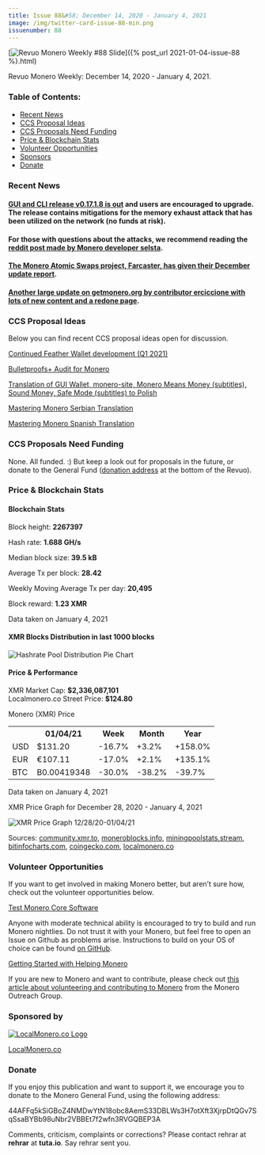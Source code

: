 ```yaml
---
title: Issue 88&#58; December 14, 2020 - January 4, 2021
image: /img/twitter-card-issue-88-min.png
issuenumber: 88
---
```

[<img src="/img/img-issue88-min.png" alt="Revuo Monero Weekly #88 Slide" class="img-lead">]({% post_url 2021-01-04-issue-88 %}.html)

<p class="text-lead">Revuo Monero Weekly: December 14, 2020 - January 4, 2021.</p>
<!--more-->

<h3>Table of Contents:</h3>
<ul class="contents">
    <li><a href="#news">Recent News</a></li>
    <li><a href="#ideas">CCS Proposal Ideas</a></li>
    <li><a href="#proposals">CCS Proposals Need Funding</a></li>
    <li><a href="#stats">Price & Blockchain Stats</a></li>
    <li><a href="#volunteer">Volunteer Opportunities</a></li>
    <li><a href="#sponsor">Sponsors</a></li>
    <li><a href="#donate">Donate</a></li>
</ul>

<h3 id="news">Recent News</h3>

<div class="newsbyte">
    <h4><a href="https://www.getmonero.org/2020/12/30/monero-GUI-0.17.1.8-released.html" target="_blank">GUI and CLI release v0.17.1.8 is out</a> and users are encouraged to upgrade. The release contains mitigations for the memory exhaust attack that has been utilized on the network (no funds at risk).</h4>
</div>

<div class="newsbyte">
    <h4>For those with questions about the attacks, we recommend reading the <a href="https://www.reddit.com/r/Monero/comments/ko3d1n/third_update_on_the_ongoing_network_attacks/" target="_blank">reddit post made by Monero developer selsta</a>.</h4>
</div>

<div class="newsbyte">
    <h4><a href="https://www.reddit.com/r/Monero/comments/kjgi5g/farcaster_atomicswap_community_update_december/" target="_blank">The Monero Atomic Swaps project, Farcaster, has given their December update report</a>.</h4>
</div>

<div class="newsbyte">
    <h4><a href="https://www.reddit.com/r/Monero/comments/kl1zen/getmoneroorg_updated_new_faqs_new_workgroup_page/" target="_blank">Another large update on getmonero.org by contributor erciccione with lots of new content and a redone page</a>.</h4>
</div>

<h3 id="ideas">CCS Proposal Ideas</h3>

<p>Below you can find recent CCS proposal ideas open for discussion.</p>

<div class="proposal">
<p><a href="https://repo.getmonero.org/monero-project/ccs-proposals/-/merge_requests/198" target="_blank">Continued Feather Wallet development (Q1 2021) </a></p>
</div>

<div class="proposal">
<p><a href="https://repo.getmonero.org/monero-project/ccs-proposals/-/merge_requests/197" target="_blank">Bulletproofs+ Audit for Monero</a></p>
</div>

<div class="proposal">
<p><a href="https://repo.getmonero.org/monero-project/ccs-proposals/-/merge_requests/190" target="_blank">Translation of GUI Wallet, monero-site, Monero Means Money (subtitles), Sound Money, Safe Mode (subtitles) to Polish</a></p>
</div>

<div class="proposal">
<p><a href="https://repo.getmonero.org/monero-project/ccs-proposals/-/merge_requests/185" target="_blank">Mastering Monero Serbian Translation</a></p>
</div>

<div class="proposal">
<p><a href="https://repo.getmonero.org/monero-project/ccs-proposals/-/merge_requests/182" target="_blank">Mastering Monero Spanish Translation</a></p>
</div>

<h3 id="proposals">CCS Proposals Need Funding</h3>

None. All funded. :) But keep a look out for proposals in the future, or donate to the General Fund (<a href="#donate">donation address</a> at the bottom of the Revuo).

<h3 id="stats">Price & Blockchain Stats</h3>

<h4 class="stat">Blockchain Stats</h4>

<div class="bcstats">
    <p>Block height: <b>2267397</b></p>
    <p>Hash rate: <b>1.688 GH/s</b></p>
    <p>Median block size: <b>39.5 kB</b></p>
    <p>Average Tx per block: <b>28.42</b></p>
    <p>Weekly Moving Average Tx per day: <b>20,495</b></p>
    <p>Block reward: <b>1.23 XMR</b></p>
</div>
<p class="note">Data taken on January 4, 2021</p>

<h4 class="stat">XMR Blocks Distribution in last 1000 blocks</h4>
<p><img src="/img/hashrate-pool-distribution-0104.png" alt="Hashrate Pool Distribution Pie Chart"/></p>

<h4 class="stat">Price & Performance</h4>

<div class="price-intro">XMR Market Cap: <b>$2,336,087,101</b><br>Localmonero.co Street Price: <b>$124.80</b></div>

<p class="table-title">Monero (XMR) Price</p>
<table class="price-table">
  <tr class="row1">
    <th></th>
    <th>01/04/21</th>
    <th>Week</th>
    <th>Month</th>
    <th>Year</th>
  </tr>
  <tr>
    <td data-th="XMR to">USD</td>
    <td data-th="01/04/21">$131.20</td>
    <td data-th="Week" class="red">-16.7%</td>
    <td data-th="Month" class="green">+3.2%</td>
    <td data-th="Year" class="green">+158.0%</td>
  </tr>
  <tr class="row3">
    <td data-th="XMR to">EUR</td>
    <td data-th="01/04/21">€107.11</td>
    <td data-th="Week" class="red">-17.0%</td>
    <td data-th="Month" class="green">+2.1%</td>
    <td data-th="Year" class="green">+135.1%</td>
  </tr>
  <tr>
    <td data-th="XMR to">BTC</td>
    <td data-th="01/04/21">B0.00419348</td>
    <td data-th="Week" class="red">-30.0%</td>
    <td data-th="Month" class="red">-38.2%</td>
    <td data-th="Year" class="red">-39.7%</td>
  </tr>
</table>
<p class="note">Data taken on January 4, 2021</p>

<p class="table-title">XMR Price Graph for December 28, 2020 - January 4, 2021</p>

![XMR Price Graph 12/28/20-01/04/21](/img/weekly-chart-0104.png "XMR Price Graph 12/28/20-01/04/21") 

Sources: <a href="https://community.xmr.to/explorer/mainnet/" target="_blank">community.xmr.to</a>, <a href="https://moneroblocks.info/stats/transaction-stats" target="_blank">moneroblocks.info</a>, <a href="https://miningpoolstats.stream/monero" target="_blank">miningpoolstats.stream</a>, <a href="https://bitinfocharts.com/monero/" target="_blank">bitinfocharts.com</a>, <a href="https://www.coingecko.com/" target="_blank">coingecko.com</a>, <a href="https://localmonero.co/" target="_blank">localmonero.co</a>

<h3 id="volunteer">Volunteer Opportunities</h3>

<p>If you want to get involved in making Monero better, but aren’t sure how, check out the volunteer opportunities below.</p>

<div class="newsbyte">
    <p class="date"><a href="https://github.com/monero-project/monero" target="_blank">Test Monero Core Software</a></p>
    <p>Anyone with moderate technical ability is encouraged to try to build and run Monero nightlies. Do not trust it with your Monero, but feel free to open an Issue on Github as problems arise. Instructions to build on your OS of choice can be found <a href="https://github.com/monero-project/monero#compiling-monero-from-source" target="_blank">on GitHub</a>. </p>
</div>

<div class="newsbyte">
    <p class="date"><a href="https://github.com/monero-project/monero" target="_blank">Getting Started with Helping Monero</a></p>
    <p>If you are new to Monero and want to contribute, please check out <a href="https://www.monerooutreach.org/stories/getting-started-helping-monero.php" target="_blank">this article about volunteering and contributing to Monero</a> from the Monero Outreach Group. </p>
</div>

<h3 id="sponsor">Sponsored by</h3>

<p><a href="https://localmonero.co/" target="_blank"><img src="/img/localmonero-logo.png" alt="LocalMonero.co Logo" class="localmonero"></a></p>

<p class="text-center"><a href="https://localmonero.co/" target="_blank">LocalMonero.co</a></p>

<h3 id="donate">Donate</h3>

<p markdown="1">If you enjoy this publication and want to support it, we encourage you to donate to the Monero General Fund, using the following address:</p>

<p class="address" markdown="1">44AFFq5kSiGBoZ4NMDwYtN18obc8AemS33DBLWs3H7otXft3XjrpDtQGv7SqSsaBYBb98uNbr2VBBEt7f2wfn3RVGQBEP3A</p>

<!--p><a href="monero:44AFFq5kSiGBoZ4NMDwYtN18obc8AemS33DBLWs3H7otXft3XjrpDtQGv7SqSsaBYBb98uNbr2VBBEt7f2wfn3RVGQBEP3A" class="qr"><img src="/img/donate-monero.png"></a></p-->

Comments, criticism, complaints or corrections? Please contact rehrar at **rehrar** at **tuta.io**. Say rehrar sent you.